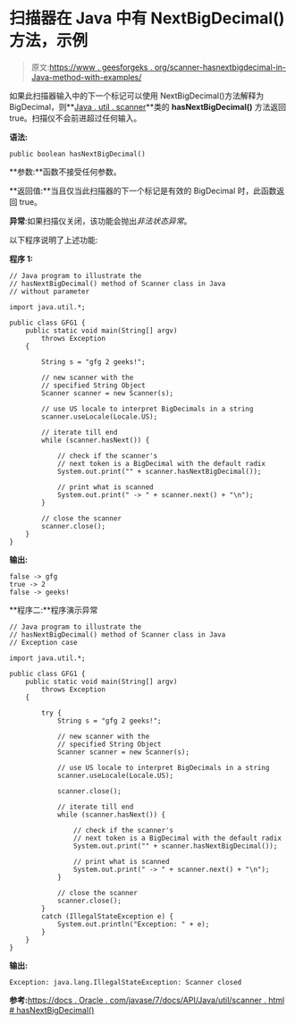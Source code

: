 # 扫描器在 Java 中有 NextBigDecimal()方法，示例

> 原文:[https://www . geesforgeks . org/scanner-hasnextbigdecimal-in-Java-method-with-examples/](https://www.geeksforgeeks.org/scanner-hasnextbigdecimal-method-in-java-with-examples/)

如果此扫描器输入中的下一个标记可以使用 NextBigDecimal()方法解释为 BigDecimal，则**[Java . util . scanner](https://www.geeksforgeeks.org/scanner-class-in-java/)**类的 **hasNextBigDecimal()** 方法返回 true。扫描仪不会前进超过任何输入。

**语法:**

```
public boolean hasNextBigDecimal()
```

**参数:**函数不接受任何参数。

**返回值:**当且仅当此扫描器的下一个标记是有效的 BigDecimal 时，此函数返回 true。

**异常**:如果扫描仪关闭，该功能会抛出*非法状态异常*。

以下程序说明了上述功能:

**程序 1:**

```
// Java program to illustrate the
// hasNextBigDecimal() method of Scanner class in Java
// without parameter

import java.util.*;

public class GFG1 {
    public static void main(String[] argv)
        throws Exception
    {

        String s = "gfg 2 geeks!";

        // new scanner with the
        // specified String Object
        Scanner scanner = new Scanner(s);

        // use US locale to interpret BigDecimals in a string
        scanner.useLocale(Locale.US);

        // iterate till end
        while (scanner.hasNext()) {

            // check if the scanner's
            // next token is a BigDecimal with the default radix
            System.out.print("" + scanner.hasNextBigDecimal());

            // print what is scanned
            System.out.print(" -> " + scanner.next() + "\n");
        }

        // close the scanner
        scanner.close();
    }
}
```

**输出:**

```
false -> gfg
true -> 2
false -> geeks!

```

**程序二:**程序演示异常

```
// Java program to illustrate the
// hasNextBigDecimal() method of Scanner class in Java
// Exception case

import java.util.*;

public class GFG1 {
    public static void main(String[] argv)
        throws Exception
    {

        try {
            String s = "gfg 2 geeks!";

            // new scanner with the
            // specified String Object
            Scanner scanner = new Scanner(s);

            // use US locale to interpret BigDecimals in a string
            scanner.useLocale(Locale.US);

            scanner.close();

            // iterate till end
            while (scanner.hasNext()) {

                // check if the scanner's
                // next token is a BigDecimal with the default radix
                System.out.print("" + scanner.hasNextBigDecimal());

                // print what is scanned
                System.out.print(" -> " + scanner.next() + "\n");
            }

            // close the scanner
            scanner.close();
        }
        catch (IllegalStateException e) {
            System.out.println("Exception: " + e);
        }
    }
}
```

**输出:**

```
Exception: java.lang.IllegalStateException: Scanner closed

```

**参考:**[https://docs . Oracle . com/javase/7/docs/API/Java/util/scanner . html # hasNextBigDecimal()](https://docs.oracle.com/javase/7/docs/api/java/util/Scanner.html#hasNextBigDecimal())